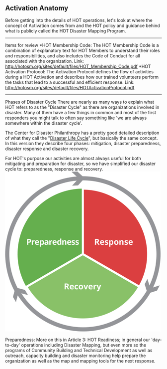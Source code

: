 ## Activation Anatomy
Before getting into the details of HOT operations, let's look at where the concept of Activation comes from and the HOT policy and guidance behind what is publicly called the HOT Disaster Mapping Program.

---

Items for review
*HOT Membership Code: The HOT Membership Code is a combination of explanatory text for HOT Members to understand their roles and responsibilities, and also includes the Code of Conduct for all associated with the organization. Link: http://hotosm.org/sites/default/files/HOT_Membership_Code.pdf
*HOT Activation Protocol: The Activation Protocol defines the flow of activities during a HOT Activation and describes how our trained volunteers perform the tasks that lead to a successful and efficient response. Link: http://hotosm.org/sites/default/files/HOTActivationProtocol.pdf

---

Phases of Disaster Cycle
There are nearly as many ways to explain what HOT refers to as the "Disaster Cycle" as there are organizations involved in disaster. Many of them have a few things in common and most of the first responders you might talk to often say something like 'we are always somewhere within the disaster cycle'.

The Center for Disaster Philanthropy has a pretty good detailed description of what they call the "[Disaster Life Cycle](http://disasterphilanthropy.org/the-disaster-life-cycle/)", but basically the same concept. In this version they describe four phases: mitigation, disaster preparedness, disaster response and disaster recovery.

For HOT's purpose our activities are almost always useful for both mitigating and preparation for disaster, so we have simplified our disaster cycle to: preparedness, response and recovery.![Disaster Cycle](DisasterCycle_moodle.jpg)

Preparedness: More on this in Article 3: HOT Readiness; in general our 'day-to-day' operations including Disaster Mapping, but even more so the programs of Community Building and Technical Development as well as outreach, capacity building and disaster monitoring help prepare the organization as well as the map and mapping tools for the next response.
